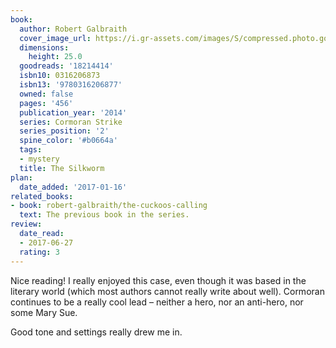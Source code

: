 ```yaml
---
book:
  author: Robert Galbraith
  cover_image_url: https://i.gr-assets.com/images/S/compressed.photo.goodreads.com/books/1540217126l/18214414.jpg
  dimensions:
    height: 25.0
  goodreads: '18214414'
  isbn10: 0316206873
  isbn13: '9780316206877'
  owned: false
  pages: '456'
  publication_year: '2014'
  series: Cormoran Strike
  series_position: '2'
  spine_color: '#b0664a'
  tags:
  - mystery
  title: The Silkworm
plan:
  date_added: '2017-01-16'
related_books:
- book: robert-galbraith/the-cuckoos-calling
  text: The previous book in the series.
review:
  date_read:
  - 2017-06-27
  rating: 3
---
```


Nice reading! I really enjoyed this case, even though it was based in the literary world (which most authors cannot really write about well). Cormoran continues to be a really cool lead – neither a hero, nor an anti-hero, nor some Mary Sue.

Good tone and settings really drew me in.
